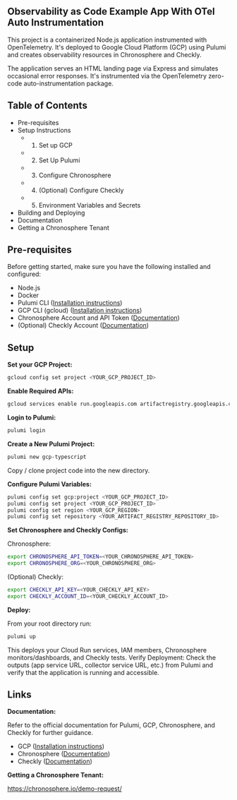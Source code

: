## Observability as Code Example App With OTel Auto Instrumentation 

This project is a containerized Node.js application instrumented with OpenTelemetry. It's deployed to Google Cloud Platform (GCP) using Pulumi and creates observability resources in Chronosphere and Checkly.

The application serves an HTML landing page via Express and simulates occasional error responses. It's instrumented via the OpenTelemetry zero-code auto-instrumentation package.

## Table of Contents

- Pre-requisites
- Setup Instructions
    - 1. Set up GCP
    - 2. Set Up Pulumi
    - 3. Configure Chronosphere
    - 4. (Optional) Configure Checkly
    - 5. Environment Variables and Secrets
- Building and Deploying
- Documentation
- Getting a Chronosphere Tenant

## Pre-requisites

Before getting started, make sure you have the following installed and configured:

- Node.js 
- Docker 
- Pulumi CLI ([Installation instructions](https://www.pulumi.com/docs/get-started/install/))
- GCP CLI (gcloud) ([Installation instructions](https://cloud.google.com/sdk/docs/install))
- Chronosphere Account and API Token ([Documentation](https://docs.chronosphere.io))
- (Optional) Checkly Account ([Documentation](https://checklyhq.com))

## Setup 

**Set your GCP Project:**

```bash
gcloud config set project <YOUR_GCP_PROJECT_ID>
```

**Enable Required APIs:**

```bash
gcloud services enable run.googleapis.com artifactregistry.googleapis.com
```

**Login to Pulumi:**

```bash
pulumi login
```

**Create a New Pulumi Project:**

```bash
pulumi new gcp-typescript 
```
Copy / clone project code into the new directory.

**Configure Pulumi Variables:**

```bash
pulumi config set gcp:project <YOUR_GCP_PROJECT_ID>
pulumi config set project <YOUR_GCP_PROJECT_ID>
pulumi config set region <YOUR_GCP_REGION>
pulumi config set repository <YOUR_ARTIFACT_REGISTRY_REPOSITORY_ID>
```

**Set Chronosphere and Checkly Configs:**

Chronosphere:
```bash
export CHRONOSPHERE_API_TOKEN=<YOUR_CHRONOSPHERE_API_TOKEN>
export CHRONOSPHERE_ORG=<YOUR_CHRONOSPHERE_ORG>
```
(Optional) Checkly:
```bash
export CHECKLY_API_KEY=<YOUR_CHECKLY_API_KEY>
export CHECKLY_ACCOUNT_ID=<YOUR_CHECKLY_ACCOUNT_ID>
```

**Deploy:**

From your root directory run:
```bash
pulumi up
```
This deploys your Cloud Run services, IAM members, Chronosphere monitors/dashboards, and Checkly tests.
Verify Deployment:
Check the outputs (app service URL, collector service URL, etc.) from Pulumi and verify that the application is running and accessible.

## Links

**Documentation:**

Refer to the official documentation for Pulumi, GCP, Chronosphere, and Checkly for further guidance.
- GCP ([Installation instructions](https://www.pulumi.com/docs/iac/clouds/gcp/))
- Chronosphere ([Documentation](https://www.pulumi.com/registry/packages/chronosphere/))
- Checkly ([Documentation](https://www.pulumi.com/registry/packages/checkly/))

**Getting a Chronosphere Tenant:**

https://chronosphere.io/demo-request/